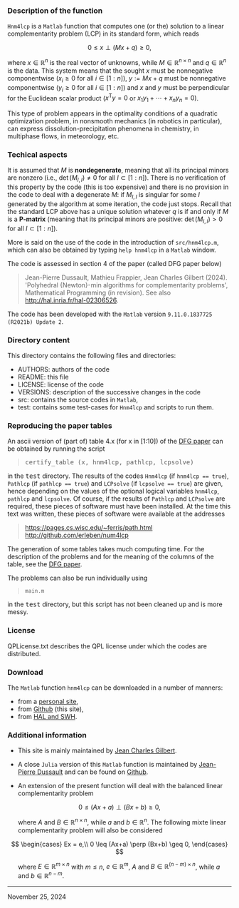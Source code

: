 ### Description of the function

`Hnm4lcp` is a `Matlab` function that computes one (or the) solution to a
linear complementarity problem (LCP) in its standard form, which reads

$$
0 \leq x \perp (Mx+q) \geq 0,
$$

where $x \in \mathbb{R}^n$ is the real vector of unknowns, while $M \in
\mathbb{R}^{n\times n}$ and $q \in \mathbb{R}^n$ is the data. This
system means that the sought $x$ must be nonnegative componentwise
($x_i\geq0$ for all $i\in[1:n]$), $y := Mx+q$ must be nonnegative
componentwise ($y_i\geq0$ for all $i\in[1:n]$) and $x$ and $y$ must be
perpendicular for the Euclidean scalar product ($x^\mathsf{T}y = 0$ or
$x_1y_1+\cdots+x_ny_n=0$).

This type of problem appears in the optimality conditions of a quadratic
optimization problem, in nonsmooth mechanics (in robotics in
particular), can express dissolution-precipitation phenomena in
chemistry, in multiphase flows, in meteorology, etc.


### Techical aspects

It is assumed that $M$ is <b>nondegenerate</b>, meaning that all its
principal minors are nonzero (i.e., $\det(M_{I,I}) \ne 0$ for all
$I\subset [1:n]$). There is no verification of this property by the code
(this is too expensive) and there is no provision in the code to deal
with a degenerate $M$: if $M_{I,I}$ is singular for some $I$ generated
by the algorithm at some iteration, the code just stops. Recall that the
standard LCP above has a unique solution whatever $q$ is if and only if
$M$ is a <b>P-matrix</b> (meaning that its principal minors are
positive: $\det(M_{I,I}) > 0$ for all $I\subset [1:n]$).

More is said on the use of the code in the introduction of
<code>src/hnm4lcp.m</code>, which can also be obtained by typing `help
hnm4lcp` in a `Matlab` window.

The code is assessed in section 4 of the paper (called DFG paper below)

>  Jean-Pierre Dussault, Mathieu Frappier, Jean Charles Gilbert (2024).
   'Polyhedral {Newton}-min algorithms for complementarity problems',
   Mathematical Programming (in revision). See also <a
   href="http://hal.inria.fr/hal-02306526"
   target="_blank">http://hal.inria.fr/hal-02306526</a>.

The code has been developed with the `Matlab` version `9.11.0.1837725
(R2021b) Update 2`.


### Directory content

This directory contains the following files and directories:
- AUTHORS: authors of the code
- README: this file
- LICENSE: license of the code
- VERSIONS: description of the successive changes in the code
- src: contains the source codes in `Matlab`,
- test: contains some test-cases for `Hnm4lcp` and scripts to run them.


### Reproducing the paper tables

An ascii version of (part of) table 4.x (for x in [1:10]) of the <a
href="http://hal.inria.fr/hal-02306526" target="_blank">DFG paper</a>
can be obtained by running the script

>  <tt>certify_table (x, hnm4lcp, pathlcp, lcpsolve)</tt>

in the <tt>test</tt> directory. The results of the codes `Hnm4lcp` (if
`hnm4lcp == true`), `Pathlcp` (if `pathlcp == true`) and `LCPsolve` (if
`lcpsolve == true`) are given, hence depending on the values of the
optional logical variables `hnm4lcp`, `pathlcp` and `lcpsolve`. Of
course, if the results of `Pathlcp` and `LCPsolve` are required, these
pieces of software must have been installed. At the time this text was
written, these pieces of software were available at the addresses

>  https://pages.cs.wisc.edu/~ferris/path.html<br>
>  http://github.com/erleben/num4lcp

The generation of some tables takes much computing time. For the
description of the problems and for the meaning of the columns of the
table, see the <a href="http://hal.inria.fr/hal-02306526"
target="_blank">DFG paper</a>.

The problems can also be run individually using

>  `main.m`

in the <tt>test</tt> directory, but this script has not been cleaned up
and is more messy.


### License

QPLicense.txt describes the QPL license under which the codes are
distributed.


### Download

The `Matlab` function `hnm4lcp` can be downloaded in a number of
manners:
- from a <a
  href="https://who.rocq.inria.fr/Jean-Charles.Gilbert/codes/hnm4lcp/hnm4lcp.html"
  target="_blank">personal site</a>,
- from <a href="https://github.com/gilbert-jch/hnm4lcp"
  target="_blank">Github</a> (this site),
- from <a href="https://hal.science/hal-04799965v1">HAL and SWH</a>.


### Additional information

<ul>

<li>

This site is mainly maintained by <a
href="https://who.rocq.inria.fr/Jean-Charles.Gilbert/"
target="_blank">Jean Charles Gilbert</a>.

<li>

A close `Julia` version of this `Matlab` function is maintained by <a
href="jean-pierre.dussault@usherbrooke.ca" target="_blank">Jean-Pierre
Dussault</a> and can be found on <a
href="https://github.com/vepiteski/HNM4CP.jl"
target="_blank">Github</a>.

<li>

An extension of the present function will deal with the balanced linear
complementarity problem

</ul>

$$
0 \leq (Ax+a) \perp (Bx+b) \geq 0,
$$

<ul>

where $A$ and $B\in\mathbb{R}^{n\times n}$, while $a$ and
$b\in\mathbb{R}^n$. The following mixte linear complementarity problem
will also be considered

</ul>

$$
\begin{cases}
Ex = e,\\
0 \leq (Ax+a) \perp (Bx+b) \geq 0,
\end{cases}
$$

<ul>

where $E\in\mathbb{R}^{m\times n}$ with $m\leq n$, $e\in\mathbb{R}^m$,
$A$ and $B\in\mathbb{R}^{(n-m)\times n}$, while $a$ and
$b\in\mathbb{R}^{n-m}$.

</ul>



------------------------------------------------------------------------

November 25, 2024
